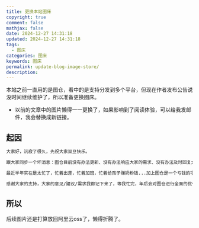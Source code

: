 ```yaml
---
title: 更换本站图床
copyright: true
comment: false
mathjax: false
date: 2024-12-27 14:31:18
updated: 2024-12-27 14:31:18
tags:
  - 图床
categories: 图床
keywords: 图床
permalink: update-blog-image-store/
description: 
---
```

本站之前一直用的是图仓，看中的是支持分发到多个平台，但现在作者发布公告说没时间继续维护了，所以准备更换图床。

- 以前的文章中的图片懒得一一更换了，如果影响到了阅读体验，可以给我发邮件，我会替换成新链接。
<!-- more -->

## 起因

```txt
大家好，沉寂了很久，先祝大家双旦快乐。

跟大家同步一个坏消息：图仓目前没有办法更新、没有办法响应大家的需求、没有办法及时回复大家，真的非常抱歉。目前，仅确保最低限度的正常使用，如果是图仓整个服务不可用，会及时响应和修复。（补充说明：定制化对接、独立分发服务、找我有PY交易的，不受影响。）

最近半年实在是太忙了，忙着出差，忙着加班，忙着给孩子赚奶粉钱...加上图仓是一个亏钱的项目，综合考虑下来，只能暂时放一放了。

感谢大家的支持，大家的意见/建议/需求我都记下来了，等我忙完，年后会对图仓进行全面的优化升级。
```

## 所以

后续图片还是打算放回阿里云oss了，懒得折腾了。
